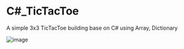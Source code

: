 # C#_TicTacToe
A simple 3x3 TicTacToe building base on C# using Array, Dictionary

![image](https://github.com/anhtuanMDev/C-_TicTacToe/assets/146323838/f9bf511a-882a-4a85-b9a0-b727c730c50c)
